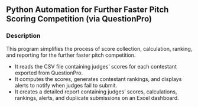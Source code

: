 ## Python Automation for Further Faster Pitch Scoring Competition (via QuestionPro)
### Description
This program simplifies the process of score collection, calculation, ranking, and reporting for the further faster pitch competition.
- It reads the CSV file containing judges’ scores for each contestant exported from QuestionPro.
- It computes the scores, generates contestant rankings, and displays alerts to notify when judges fail to submit.
- It creates a detailed report containing judges’ scores, calculations, rankings, alerts, and duplicate submissions on an Excel dashboard.


